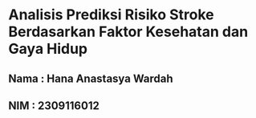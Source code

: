# Analisis Prediksi Risiko Stroke Berdasarkan Faktor Kesehatan dan Gaya Hidup


## Nama : Hana Anastasya Wardah
## NIM : 2309116012
